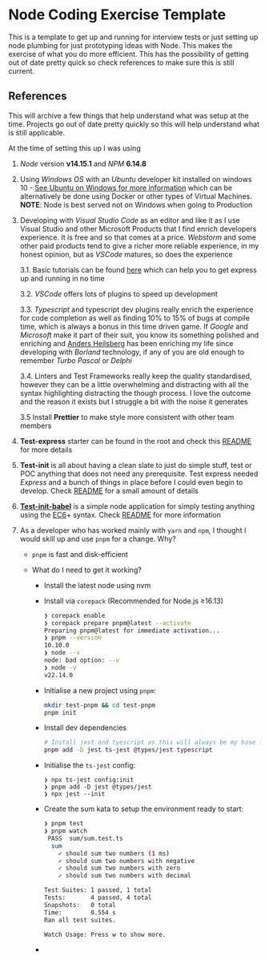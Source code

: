 # Node Coding Exercise Template

This is a template to get up and running for interview tests or just setting up node plumbing for just prototyping ideas with Node. This makes the exercise of what you do more efficient. This has the possibility of getting out of date pretty quick so check references to make sure this is still current.

## References

This will archive a few things that help understand what was setup at the time. Projects go out of date pretty quickly so this will help understand what is still applicable.

At the time of setting this up I was using

1. _Node_ version **v14.15.1** and _NPM_ **6.14.8**

2. Using _Windows OS_ with an _Ubuntu_ developer kit installed on windows 10 - [See Ubuntu on Windows for more information](https://ubuntu.com/tutorials/ubuntu-on-windows#1-overview) which can be alternatively be done using Docker or other types of Virtual Machines. **NOTE**: Node is best served not on Windows when going to Production

3. Developing with _Visual Studio Code_ as an editor and like it as I use Visual Studio and other Microsoft Products that I find enrich developers experience. It is free and so that comes at a price. _Webstorm_ and some other paid products tend to give a richer more reliable experience, in my honest opinion, but as _VSCode_ matures, so does the experience

   3.1. Basic tutorials can be found [here](https://code.visualstudio.com/docs/nodejs/nodejs-tutorial) which can help you to get express up and running in no time

   3.2. _VSCode_ offers lots of plugins to speed up development

   3.3. _Typescript_ and typescript dev plugins really enrich the experience for code completion as well as finding 10% to 15% of bugs at compile time, which is always a bonus in this time driven game. If _Google_ and _Microsoft_ make it part of their suit, you know its something polished and enriching and [Anders Hejlsberg](https://en.wikipedia.org/wiki/Anders_Hejlsberg) has been enriching my life since developing with _Borland_ technology, if any of you are old enough to remember _Turbo Pascal_ or _Delphi_

   3.4. Linters and Test Frameworks really keep the quality standardised, however they can be a little overwhelming and distracting with all the syntax highlighting distracting the though process. I love the outcome and the reason it exists but I struggle a bit with the noise it generates

   3.5 Install **Prettier** to make style more consistent with other team members

4. **Test-express** starter can be found in the root and check this [README](test-express/README.md) for more details

5. **Test-init** is all about having a clean slate to just do simple stuff, test or POC anything that does not need any prerequisite. Test express needed *Express* and a bunch of things in place before I could even begin to develop. Check [README](test-init/README.md) for a small amount of details

6. **[Test-init-babel](./test-init-babel)** is a simple node application for simply testing anything using the [EC6](https://medium.com/the-node-js-collection/an-update-on-es6-modules-in-node-js-42c958b890c)+ syntax. Check [README](test-init-babel/README.md) for more information

7. As a developer who has worked mainly with `yarn` and `npm`, I thought I would skill up and use `pnpm` for a change. Why?

   - `pnpm` is fast and disk-efficient

   - What do I need to get it working?

     - Install the latest node using nvm

     - Install via `corepack` (Recommended for Node.js ≥16.13)

       ```bash
       ❯ corepack enable
       ❯ corepack prepare pnpm@latest --activate
       Preparing pnpm@latest for immediate activation...
       ❯ pnpm --version
       10.10.0
       ❯ node --v
       node: bad option: --v
       ❯ node -v
       v22.14.0
       ```
     
     - Initialise a new project using `pnpm`:
     
       ```bash
       mkdir test-pnpm && cd test-pnpm
       pnpm init
       ```
     
     - Install dev dependencies
     
       ```bash
       # Install jest and tyescript as this will always be my base from here on
       pnpm add -D jest ts-jest @types/jest typescript
       ```
     
     - Initialise the `ts-jest` config:
     
       ```
       ❯ npx ts-jest config:init
       ❯ pnpm add -D jest @types/jest
       ❯ npx jest --init
       ```
     
     - Create the sum kata to setup the environment ready to start:
     
       ```bash
       ❯ pnpm test
       ❯ pnpm watch
        PASS  sum/sum.test.ts
         sum
           ✓ should sum two numbers (1 ms)
           ✓ should sum two numbers with negative
           ✓ should sum two numbers with zero
           ✓ should sum two numbers with decimal
       
       Test Suites: 1 passed, 1 total
       Tests:       4 passed, 4 total
       Snapshots:   0 total
       Time:        0.554 s
       Ran all test suites.
       
       Watch Usage: Press w to show more.
       ```
     
     - 